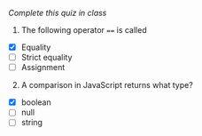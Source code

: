 *Complete this quiz in class*

1. The following operator `==` is called

- [x] Equality
- [ ] Strict equality
- [ ] Assignment

2. A comparison in JavaScript returns what type?

- [x] boolean
- [ ] null
- [ ] string
